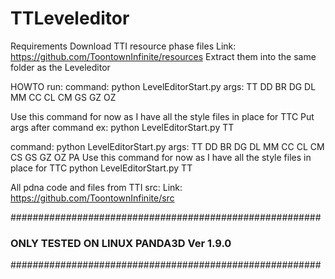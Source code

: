 # TTLeveleditor

Requirements
Download TTI resource phase files
Link: https://github.com/ToontownInfinite/resources
Extract them into the same folder as the Leveleditor


HOWTO run:
command:    python LevelEditorStart.py
args:       TT DD BR DG DL MM CC CL CM GS GZ OZ

Use this command for now as I have all the style files in place for TTC
Put args after command ex: python LevelEditorStart.py TT

command:    python LevelEditorStart.py
args:       TT DD BR DG DL MM CC CL CM CS GS GZ OZ PA
Use this command for now as I have all the style files in place for TTC
python LevelEditorStart.py TT


All pdna code and files from TTI src:
Link: https://github.com/ToontownInfinite/src

########################################################
###      ONLY TESTED ON LINUX PANDA3D Ver 1.9.0      ###
########################################################
